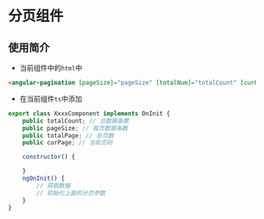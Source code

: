 # 分页组件

## 使用简介

* 当前组件中的`html`中

```html
<angular-pagination [pageSize]="pageSize" [totalNum]="totalCount" [curPage]="curPage" [totalPage]="totalPage" (changeCurPage)="getPageData($event)"></angular-pagination>
```

* 在当前组件`ts`中添加

```js
export class XxxxComponent implements OnInit {
    public totalCount; // 总数据条数
    public pageSize; // 每页数据条数
    public totalPage; // 总页数
    public curPage; // 当前页码

    constructor() {

    }
    ngOnInit() {
        // 获取数据
        // 初始化上面的分页参数
    }
}
```



